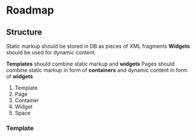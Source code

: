 # Roadmap

## Structure

Static markup should be stored in DB as pieces of XML fragments
**Widgets** should be used for dynamic content.

**Templates** should combine static markup and **widgets**
Pages should combine static markup in form of **containers** and dynamic content
in form of **widgets**


1. Template
2. Page
3. Container
4. Widget
5. Space

### Template



